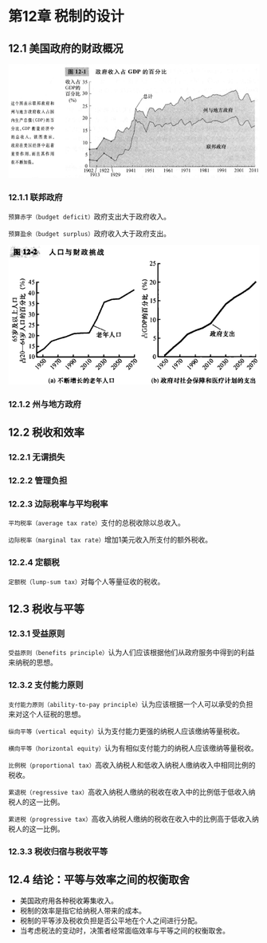 # 第12章 税制的设计



## 12.1 美国政府的财政概况

![12_1](res/12_1.png)

### 12.1.1 联邦政府

`预算赤字（budget deficit）`政府支出大于政府收入。

`预算盈余（budget surplus）`政府收入大于政府支出。

![12_2](res/12_2.png)

### 12.1.2 州与地方政府



## 12.2 税收和效率

### 12.2.1 无谓损失

### 12.2.2 管理负担

### 12.2.3 边际税率与平均税率

`平均税率（average tax rate）`支付的总税收除以总收入。

`边际税率（marginal tax rate）`增加1美元收入所支付的额外税收。

### 12.2.4 定额税

`定额税（lump-sum tax）`对每个人等量征收的税收。



## 12.3 税收与平等

### 12.3.1 受益原则

`受益原则（benefits principle）`认为人们应该根据他们从政府服务中得到的利益来纳税的思想。

### 12.3.2 支付能力原则

`支付能力原则（ability-to-pay principle）`认为应该根据一个人可以承受的负担来对这个人征税的思想。

`纵向平等（vertical equity）`认为支付能力更强的纳税人应该缴纳等量税收。

`横向平等（horizontal equity）`认为有相似支付能力的纳税人应该缴纳等量税收。

`比例税（proportional tax）`高收入纳税人和低收入纳税人缴纳收入中相同比例的税收。

`累退税（regressive tax）`高收入纳税人缴纳的税收在收入中的比例低于低收入纳税人的这一比例。

`累进税（progressive tax）`高收入纳税人缴纳的税收在收入中的比例高于低收入纳税人的这一比例。

### 12.3.3 税收归宿与税收平等



## 12.4 结论：平等与效率之间的权衡取舍

- 美国政府用各种税收筹集收入。
- 税制的效率是指它给纳税人带来的成本。
- 税制的平等涉及税收负担是否公平地在个人之间进行分配。
- 当考虑税法的变动时，决策者经常面临效率与平等之间的权衡取舍。



